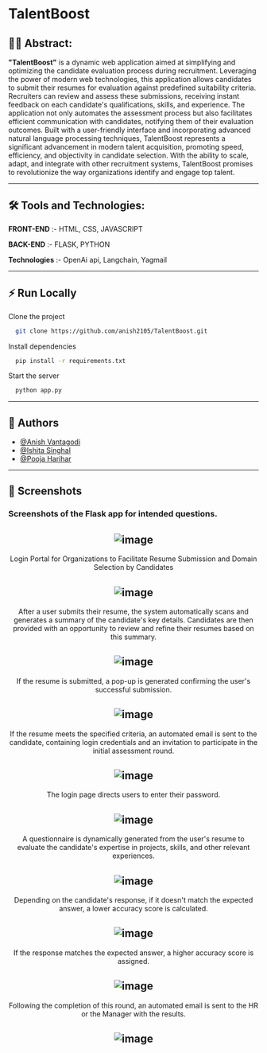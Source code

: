
# TalentBoost

## 👩‍💻 Abstract:
**"TalentBoost"**  is a dynamic web application aimed at simplifying and optimizing the candidate evaluation process during recruitment. Leveraging the power of modern web technologies, this application allows candidates to submit their resumes for evaluation against predefined suitability criteria. Recruiters can  review and assess these submissions, receiving instant feedback on each candidate's qualifications, skills, and experience. The application not only automates the assessment process but also facilitates efficient communication with candidates, notifying them of their evaluation outcomes. Built with a user-friendly interface and incorporating advanced natural language processing techniques, TalentBoost represents a significant advancement in modern talent acquisition, promoting speed, efficiency, and objectivity in candidate selection. With the ability to scale, adapt, and integrate with other recruitment systems, TalentBoost promises to revolutionize the way organizations identify and engage top talent.

---

## 🛠 Tools and Technologies:
**FRONT-END** :- HTML, CSS, JAVASCRIPT

**BACK-END** :-  FLASK, PYTHON 

**Technologies** :- OpenAi api, Langchain,  Yagmail

---

## ⚡️ Run Locally

Clone the project

```bash
  git clone https://github.com/anish2105/TalentBoost.git
```

Install dependencies

```bash
  pip install -r requirements.txt
```

Start the server

```bash
  python app.py
```
---

## 🚀 Authors

- [@Anish Vantagodi](https://www.github.com/anish2105)
- [@Ishita Singhal](https://www.github.com/ishita-singhal)
- [@Pooja Harihar](https://www.github.com/poojaharihar03)

---

## 🔗 Screenshots

### Screenshots of the Flask app for intended questions.
<div align="center">
  
![image](https://github.com/anish2105/TalentBoost/assets/88924201/c4aac58b-b5fb-4d56-8992-e0cfbc0da6e0)
--
Login Portal for Organizations to Facilitate Resume Submission and Domain Selection by Candidates

![image](https://github.com/anish2105/TalentBoost/assets/88924201/4459dc38-c166-40eb-ba86-17fd6f810eb2)
--
After a user submits their resume, the system automatically scans and generates a summary of the candidate's key details. Candidates are then provided with an opportunity to review and refine their resumes based on this summary.

![image](https://github.com/anish2105/TalentBoost/assets/88924201/812c52d8-1ab0-4685-8e0c-02b48e28f692)
--
If the resume is submitted, a pop-up is generated confirming the user's successful submission.

![image](https://github.com/anish2105/TalentBoost/assets/88924201/0f497323-dba3-4357-adaf-0a20c399b934)
--
If the resume meets the specified criteria, an automated email is sent to the candidate, containing login credentials and an invitation to participate in the initial assessment round.

![image](https://github.com/anish2105/TalentBoost/assets/88924201/964d06a1-c1c4-4718-b5de-fefa7205eda1)
--
The login page directs users to enter their password.

![image](https://github.com/anish2105/TalentBoost/assets/88924201/3d3fbe6f-ca20-4d5c-8ee8-c3cbd590e572)
--
A questionnaire is dynamically generated from the user's resume to evaluate the candidate's expertise in projects, skills, and other relevant experiences.


![image](https://github.com/anish2105/TalentBoost/assets/88924201/c5ecb4b5-b07f-4bcf-a5ab-91f0fbd7dbdb)
--
Depending on the candidate's response, if it doesn't match the expected answer, a lower accuracy score is calculated.


![image](https://github.com/anish2105/TalentBoost/assets/88924201/674f7bc2-bb42-4944-a91b-024881d0c31e)
--
If the response matches the expected answer, a higher accuracy score is assigned. 

![image](https://github.com/anish2105/TalentBoost/assets/88924201/2af2256f-5721-4237-a3ac-f4e74f29b47c)
--
Following the completion of this round, an automated email is sent to the HR or the Manager with the results.


![image](https://github.com/anish2105/TalentBoost/assets/88924201/e9799956-e1cd-4693-ae38-96594351ee7e)
--
</div>



